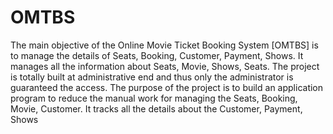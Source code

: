 # OMTBS
The main objective of the Online Movie Ticket Booking System [OMTBS] is to manage the details of
Seats, Booking, Customer, Payment, Shows. It manages all the information about Seats,
Movie, Shows, Seats. The project is totally built at administrative end and thus only the
administrator is guaranteed the access. The purpose of the project is to build an
application program to reduce the manual work for managing the Seats, Booking,
Movie, Customer. It tracks all the details about the Customer, Payment, Shows
